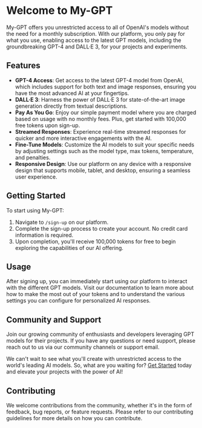 # Welcome to My-GPT

My-GPT offers you unrestricted access to all of OpenAI's models without the need for a monthly subscription. With our platform, you only pay for what you use, enabling access to the latest GPT models, including the groundbreaking GPT-4 and DALL·E 3, for your projects and experiments.

## Features

- **GPT-4 Access**: Get access to the latest GPT-4 model from OpenAI, which includes support for both text and image responses, ensuring you have the most advanced AI at your fingertips.
- **DALL·E 3**: Harness the power of DALL·E 3 for state-of-the-art image generation directly from textual descriptions.
- **Pay As You Go**: Enjoy our simple payment model where you are charged based on usage with no monthly fees. Plus, get started with 100,000 free tokens upon sign-up.
- **Streamed Responses**: Experience real-time streamed responses for quicker and more interactive engagements with the AI.
- **Fine-Tune Models**: Customize the AI models to suit your specific needs by adjusting settings such as the model type, max tokens, temperature, and penalties.
- **Responsive Design**: Use our platform on any device with a responsive design that supports mobile, tablet, and desktop, ensuring a seamless user experience.

## Getting Started

To start using My-GPT:

1. Navigate to `/sign-up` on our platform.
2. Complete the sign-up process to create your account. No credit card information is required.
3. Upon completion, you'll receive 100,000 tokens for free to begin exploring the capabilities of our AI offering.

## Usage

After signing up, you can immediately start using our platform to interact with the different GPT models. Visit our documentation to learn more about how to make the most out of your tokens and to understand the various settings you can configure for personalized AI responses.

## Community and Support

Join our growing community of enthusiasts and developers leveraging GPT models for their projects. If you have any questions or need support, please reach out to us via our community channels or support email.

We can't wait to see what you'll create with unrestricted access to the world's leading AI models. So, what are you waiting for? [Get Started](/sign-up) today and elevate your projects with the power of AI!

## Contributing

We welcome contributions from the community, whether it's in the form of feedback, bug reports, or feature requests. Please refer to our contributing guidelines for more details on how you can contribute.
